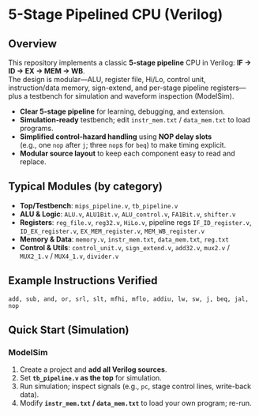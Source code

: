 # 5-Stage Pipelined CPU (Verilog)

## Overview
This repository implements a classic **5-stage pipeline** CPU in Verilog:
**IF → ID → EX → MEM → WB**.  
The design is modular—ALU, register file, Hi/Lo, control unit, instruction/data
memory, sign-extend, and per-stage pipeline registers—plus a testbench for
simulation and waveform inspection (ModelSim).

- **Clear 5-stage pipeline** for learning, debugging, and extension.
- **Simulation-ready** testbench; edit `instr_mem.txt` / `data_mem.txt` to load programs.
- **Simplified control-hazard handling** using **NOP delay slots**  
  (e.g., one `nop` after `j`; three `nop`s for `beq`) to make timing explicit.
- **Modular source layout** to keep each component easy to read and replace.


## Typical Modules (by category)
- **Top/Testbench**: `mips_pipeline.v`, `tb_pipeline.v`
- **ALU & Logic**: `ALU.v`, `ALU1Bit.v`, `ALU_control.v`, `FA1Bit.v`, `shifter.v`
- **Registers**: `reg_file.v`, `reg32.v`, `HiLo.v`,
  pipeline regs `IF_ID_register.v`, `ID_EX_register.v`, `EX_MEM_register.v`, `MEM_WB_register.v`
- **Memory & Data**: `memory.v`, `instr_mem.txt`, `data_mem.txt`, `reg.txt`
- **Control & Utils**: `control_unit.v`, `sign_extend.v`, `add32.v`,
  `mux2.v` / `MUX2_1.v` / `MUX4_1.v`, `divider.v`

## Example Instructions Verified
`add, sub, and, or, srl, slt, mfhi, mflo, addiu, lw, sw, j, beq, jal, nop`

## Quick Start (Simulation)

### ModelSim
1. Create a project and **add all Verilog sources**.
2. Set **`tb_pipeline.v` as the top** for simulation.
3. Run simulation; inspect signals (e.g., `pc`, stage control lines, write-back data).
4. Modify **`instr_mem.txt` / `data_mem.txt`** to load your own program; re-run.
